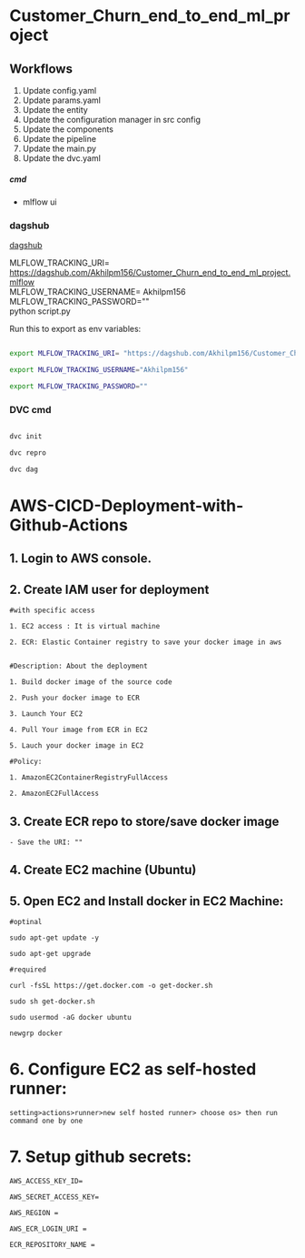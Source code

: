 # Customer_Churn_end_to_end_ml_project

## Workflows

1. Update config.yaml
2. Update params.yaml
3. Update the entity
4. Update the configuration manager in src config
5. Update the components
6. Update the pipeline 
7. Update the main.py
8. Update the dvc.yaml


##### cmd
- mlflow ui

### dagshub
[dagshub](https://dagshub.com/)

MLFLOW_TRACKING_URI= https://dagshub.com/Akhilpm156/Customer_Churn_end_to_end_ml_project.mlflow \
MLFLOW_TRACKING_USERNAME= Akhilpm156 \
MLFLOW_TRACKING_PASSWORD="" \
python script.py

Run this to export as env variables:

```bash

export MLFLOW_TRACKING_URI= "https://dagshub.com/Akhilpm156/Customer_Churn_end_to_end_ml_project.mlflow"

export MLFLOW_TRACKING_USERNAME="Akhilpm156"

export MLFLOW_TRACKING_PASSWORD=""

```

### DVC cmd

```bash

dvc init

dvc repro

dvc dag

```

# AWS-CICD-Deployment-with-Github-Actions

## 1. Login to AWS console.

## 2. Create IAM user for deployment

	#with specific access

	1. EC2 access : It is virtual machine

	2. ECR: Elastic Container registry to save your docker image in aws


	#Description: About the deployment

	1. Build docker image of the source code

	2. Push your docker image to ECR

	3. Launch Your EC2 

	4. Pull Your image from ECR in EC2

	5. Lauch your docker image in EC2

	#Policy:

	1. AmazonEC2ContainerRegistryFullAccess

	2. AmazonEC2FullAccess

	
## 3. Create ECR repo to store/save docker image
    - Save the URI: ""

	
## 4. Create EC2 machine (Ubuntu) 

## 5. Open EC2 and Install docker in EC2 Machine:
	
	
	#optinal

	sudo apt-get update -y

	sudo apt-get upgrade
	
	#required

	curl -fsSL https://get.docker.com -o get-docker.sh

	sudo sh get-docker.sh

	sudo usermod -aG docker ubuntu

	newgrp docker
	
# 6. Configure EC2 as self-hosted runner:
    setting>actions>runner>new self hosted runner> choose os> then run command one by one


# 7. Setup github secrets:

    AWS_ACCESS_KEY_ID=

    AWS_SECRET_ACCESS_KEY=

    AWS_REGION = 

    AWS_ECR_LOGIN_URI = 

    ECR_REPOSITORY_NAME =